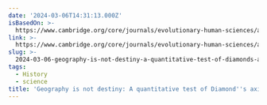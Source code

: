 ```yaml
---
date: '2024-03-06T14:31:13.000Z'
isBasedOn: >-
  https://www.cambridge.org/core/journals/evolutionary-human-sciences/article/geography-is-not-destiny-a-quantitative-test-of-diamonds-axis-of-orientation-hypothesis/3196029E586CC58C6696D5AB9994ADF7
link: >-
  https://www.cambridge.org/core/journals/evolutionary-human-sciences/article/geography-is-not-destiny-a-quantitative-test-of-diamonds-axis-of-orientation-hypothesis/3196029E586CC58C6696D5AB9994ADF7
slug: >-
  2024-03-06-geography-is-not-destiny-a-quantitative-test-of-diamonds-axis-of-orientat
tags:
  - History
  - science
title: 'Geography is not destiny: A quantitative test of Diamond''s axis of orientat'
---
```


